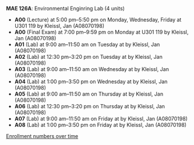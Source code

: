 **MAE 126A**: Environmental Enginring Lab (4 units)

- **A00** (Lecture) at 5:00 pm–5:50 pm on Monday, Wednesday, Friday at U301 119 by Kleissl, Jan (A08070198)
- **A00** (Final Exam) at 7:00 pm–9:59 pm on Monday at U301 119 by Kleissl, Jan (A08070198)
- **A01** (Lab) at 9:00 am–11:50 am on Tuesday at   by Kleissl, Jan (A08070198)
- **A02** (Lab) at 12:30 pm–3:20 pm on Tuesday at   by Kleissl, Jan (A08070198)
- **A03** (Lab) at 9:00 am–11:50 am on Wednesday at   by Kleissl, Jan (A08070198)
- **A04** (Lab) at 1:00 pm–3:50 pm on Wednesday at   by Kleissl, Jan (A08070198)
- **A05** (Lab) at 9:00 am–11:50 am on Thursday at   by Kleissl, Jan (A08070198)
- **A06** (Lab) at 12:30 pm–3:20 pm on Thursday at   by Kleissl, Jan (A08070198)
- **A07** (Lab) at 9:00 am–11:50 am on Friday at   by Kleissl, Jan (A08070198)
- **A08** (Lab) at 1:00 pm–3:50 pm on Friday at   by Kleissl, Jan (A08070198)

[Enrollment numbers over time](./MAE126A.tsv)
